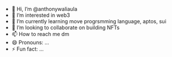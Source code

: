 - 👋 Hi, I’m @anthonywaliaula
- 👀 I’m interested in web3
- 🌱 I’m currently learning move progrsmming language, aptos, sui
- 💞️ I’m looking to collaborate on building NFTs
- 📫 How to reach me dm
- 😄 Pronouns: ...
- ⚡ Fun fact: ...

<!---
anthonywaliaula/anthonywaliaula is a ✨ special ✨ repository because its `README.md` (this file) appears on your GitHub profile.
You can click the Preview link to take a look at your changes.
--->
